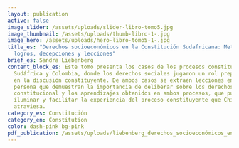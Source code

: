 ```yaml
---
layout: publication
active: false
image_slider: /assets/uploads/slider-libro-tomo5.jpg
image_thumbnail: /assets/uploads/thumb-libro-1-.jpg
image_hero: /assets/uploads/hero-libro-tomo5-1-.jpg
title_es: "Derechos socioeconómicos en la Constitución Sudafricana: Metas,
  logros, decepciones y lecciones"
brief_es: Sandra Liebenberg
content_block_es: Este tomo presenta los casos de los procesos constituyentes de
  Sudáfrica y Colombia, donde los derechos sociales jugaron un rol preponderante
  en la discusión constituyente. De ambos casos se extraen lecciones en primera
  persona que demuestran la importancia de deliberar sobre los derechos en sede
  constitucional y los aprendizajes obtenidos en ambos procesos, que pueden
  iluminar y facilitar la experiencia del proceso constituyente que Chile
  atraviesa.
category_es: Constitución
category_en: Constitution
color: dash-pink bg-pink
pdf_publication: /assets/uploads/liebenberg_derechos_socioeconómicos_en_la_constitución_sudafricana.pdf
---
```

